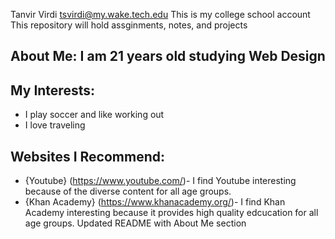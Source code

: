 Tanvir Virdi tsvirdi@my.wake.tech.edu
This is my college school account
This repository will hold assginments, notes, and projects
  ## About Me: I am 21 years old studying Web Design
  ## My Interests:
  * I play soccer and like working out
  * I love traveling
  ## Websites I Recommend:
 * {Youtube} (https://www.youtube.com/)- I find Youtube interesting because of the diverse content for all age groups. 
 * {Khan Academy} (https://www.khanacademy.org/)- I find Khan Academy interesting because it provides high quality edcucation for all age groups. 
Updated README with About Me section
